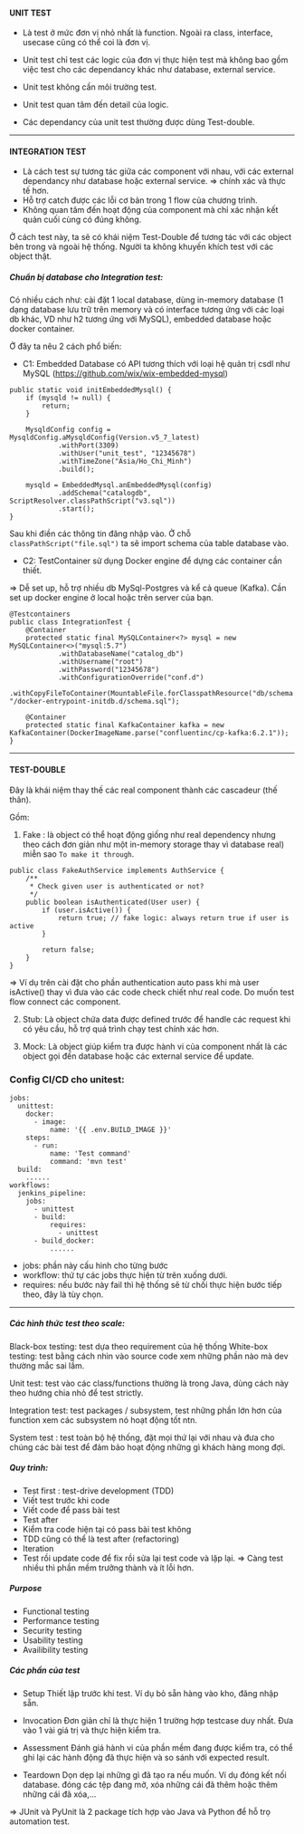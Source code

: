 #### UNIT TEST

* Là test ở mức đơn vị nhỏ nhất là function. Ngoài ra class, interface, usecase cũng có thể coi là đơn vị.

* Unit test chỉ test các logic của đơn vị thực hiện test mà không bao gồm việc test cho các dependancy khác như database, external service.

* Unit test không cần môi trường test.
* Unit test quan tâm đến detail của logic.
* Các dependancy của unit test thường được dùng Test-double.

---------------

#### INTEGRATION TEST

* Là cách test sự tương tác giữa các component với nhau, với các external dependancy như database hoặc external service.
=> chính xác và thực tế hơn.
* Hỗ trợ catch được các lỗi cơ bản trong 1 flow của chương trình.
* Không quan tâm đến hoạt động của component mà chỉ xác nhận kết quản cuối cùng có đúng không.

Ở cách test này, ta sẽ có khái niệm Test-Double để tương tác với các object bên trong và ngoài hệ thống.
Người ta không khuyến khích test với các object thật.

##### Chuẩn bị database cho Integration test:
Có nhiều cách như:  cài đặt 1 local database, dùng in-memory database (1 dạng database lưu trữ trên memory và có interface tương ứng với các loại db khác, VD như h2 tương ứng với MySQL), embedded database hoặc docker container.

Ở đây ta nêu 2 cách phổ biến:

* C1: Embedded Database có API tương thích với loại hệ quản trị csdl như MySQL (https://github.com/wix/wix-embedded-mysql)

```
public static void initEmbeddedMysql() {
    if (mysqld != null) {
        return;
    }

    MysqldConfig config = MysqldConfig.aMysqldConfig(Version.v5_7_latest)
            .withPort(3309)
            .withUser("unit_test", "12345678")
            .withTimeZone("Asia/Ho_Chi_Minh")
            .build();

    mysqld = EmbeddedMysql.anEmbeddedMysql(config)
            .addSchema("catalogdb", ScriptResolver.classPathScript("v3.sql"))
            .start();
}
```
Sau khi điền các thông tin đăng nhập vào.
Ở chỗ ``classPathScript("file.sql")`` ta sẽ import schema của table database vào.


* C2: TestContainer sử dụng Docker engine để dựng các container cần thiết.

=> Dễ set up, hỗ trợ nhiều db MySql-Postgres và kể cả queue (Kafka). Cần set up docker engine ở local hoặc trên server của bạn.

```
@Testcontainers
public class IntegrationTest {
    @Container
    protected static final MySQLContainer<?> mysql = new MySQLContainer<>("mysql:5.7")
            .withDatabaseName("catalog_db")
            .withUsername("root")
            .withPassword("12345678")
            .withConfigurationOverride("conf.d")
            .withCopyFileToContainer(MountableFile.forClasspathResource("db/schema.sql"), "/docker-entrypoint-initdb.d/schema.sql");

    @Container
    protected static final KafkaContainer kafka = new KafkaContainer(DockerImageName.parse("confluentinc/cp-kafka:6.2.1"));
}
```

------------------

#### TEST-DOUBLE

Đây là khái niệm thay thế các real component thành các cascadeur (thế thân).

Gồm:

1) Fake : là object có thể hoạt động giống như real dependency nhưng theo cách đơn giản như một in-memory storage thay vì database real) miễn sao ``To make it through``.

```
public class FakeAuthService implements AuthService {
    /**
     * Check given user is authenticated or not?
     */
    public boolean isAuthenticated(User user) {
        if (user.isActive()) {
            return true; // fake logic: always return true if user is active
        }

        return false;
    }
}
```
=> Ví dụ trên cài đặt cho phần authentication auto pass khi mà user isActive() thay vì đưa vào các code check chiết như real code. Do muốn test flow connect các component.


2) Stub:
Là object chứa data được defined trước để handle các request khi có yêu cầu, hỗ trợ quá trình chạy test chính xác hơn.

3) Mock:
Là object giúp kiểm tra được hành vi của component nhất là các object gọi đến database hoặc các external service để update.

### Config CI/CD cho unitest:

```
jobs:
  unittest:
    docker:
      - image:
          name: '{{ .env.BUILD_IMAGE }}'
    steps:
      - run:
          name: 'Test command'
          command: 'mvn test'
  build:
    ......
workflows:
  jenkins_pipeline:
    jobs:
      - unittest
      - build:
          requires:
            - unittest
      - build_docker:
          ......        
```  

* jobs: phần này cấu hình cho từng bước 
* workflow: thứ tự các jobs thực hiện từ trên xuống dưới.
* requires: nếu bước này fail thì hệ thống sẽ từ chối thực hiện bước tiếp theo, đây là tùy chọn.


-------------
##### Các hình thức test theo scale:

Black-box testing: test dựa theo requirement của hệ thống
White-box testing: test bằng cách nhìn vào source code xem những phần nào mà dev thường mắc sai lầm.

Unit test: test vào các class/functions thường là trong Java, dùng cách này theo hướng chia nhỏ để test strictly.

Integration test: test packages / subsystem, test những phần lớn hơn của function xem các subsystem nó hoạt động tốt ntn.

System test : test toàn bộ hệ thống, đặt mọi thứ lại với nhau và đưa cho chúng các bài test để đảm bảo hoạt động những gì khách hàng mong đợi. 


##### Quy trình:

* Test first : test-drive development (TDD)
* 	Viết test trước khi code
*  	Viết code để pass bài test
* Test after
* 	Kiểm tra code hiện tại có pass bài test không
*  	TDD cũng có thể là test after (refactoring)
* Iteration
* 	Test rồi update code để fix rồi sửa lại test code và lặp lại.
=> Càng test nhiều thì phần mềm trưởng thành và ít lỗi hơn.

##### Purpose

* Functional testing
* Performance testing
* Security testing
* Usability testing
* Availibility testing


##### Các phần của test

* Setup
Thiết lập trước khi test. Ví dụ bỏ sẵn hàng vào kho, đăng nhập sẵn.

* Invocation
Đơn giản chỉ là thực hiện 1 trường hợp testcase duy nhất. Đưa vào 1 vài giá trị và thực hiện kiểm tra.
* Assessment
Đánh giá hành vi của phần mềm đang được kiểm tra, có thể ghi lại các hành động đã thực hiện và so sánh với expected result.
* Teardown
Dọn dẹp lại những gì đã tạo ra nếu muốn. Ví dụ đóng kết nối database. đóng các tệp đang mở, xóa những cái đã thêm hoặc thêm những cái đã xóa,...

=> JUnit và PyUnit là 2 package tích hợp vào Java và Python để hỗ trọ automation test.